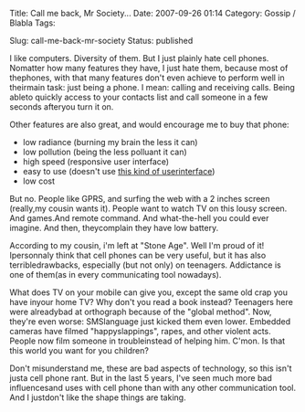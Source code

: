Title: Call me back, Mr Society...
Date: 2007-09-26 01:14
Category: Gossip / Blabla
Tags:

Slug: call-me-back-mr-society
Status: published

I like computers. Diversity of them. But I just plainly hate cell phones. Nomatter how many features they have, I just hate them, because most of thephones, with that many features don't even achieve to perform well in theirmain task: just being a phone. I mean: calling and receiving calls. Being ableto quickly access to your contacts list and call someone in a few seconds afteryou turn it on.  
  
Other features are also great, and would encourage me to buy that phone:

-   low radiance (burning my brain the less it can)
-   low pollution (being the less polluant it can)
-   high speed (responsive user interface)
-   easy to use (doesn't use [this kind of userinterface](\%22http://www.joelonsoftware.com/items/2006/09/19b.html\%22))
-   low cost

But no. People like GPRS, and surfing the web with a 2 inches screen (really,my cousin wants it). People want to watch TV on this lousy screen. And games.And remote command. And what-the-hell you could ever imagine. And then, theycomplain they have low battery.  
  
According to my cousin, i'm left at "Stone Age". Well I'm proud of it! Ipersonnaly think that cell phones can be very useful, but it has also terribledrawbacks, especially (but not only) on teenagers. Addictance is one of them(as in every communicating tool nowadays).  
  
What does TV on your mobile can give you, except the same old crap you have inyour home TV? Why don't you read a book instead? Teenagers here were alreadybad at orthograph because of the "global method". Now, they're even worse: SMSlanguage just kicked them even lower. Embedded cameras have filmed "happyslappings", rapes, and other violent acts. People now film someone in troubleinstead of helping him. C'mon. Is that this world you want for you children?  
  
Don't misunderstand me, these are bad aspects of technology, so this isn't justa cell phone rant. But in the last 5 years, I've seen much more bad influencesand uses with cell phone than with any other communication tool. And I justdon't like the shape things are taking.
